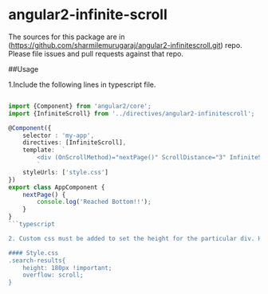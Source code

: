 angular2-infinite-scroll
=========

The sources for this package are in (https://github.com/sharmilemurugaraj/angular2-infinitescroll.git) repo. Please file issues and pull requests against that repo.

##Usage

1.Include the following lines in typescript file.
```typescript

import {Component} from 'angular2/core';
import {InfiniteScroll} from '../directives/angular2-infinitescroll';

@Component({
    selector : 'my-app',
    directives: [InfiniteScroll],
    template:  `
        <div (OnScrollMethod)="nextPage()" ScrollDistance="3" InfiniteScroll="InfiniteScroll"></div>
        `
    styleUrls: ['style.css']
})
export class AppComponent {
    nextPage() {
        console.log('Reached Bottom!!');
    }
}
```typescript

2. Custom css must be added to set the height for the particular div. Height can be changed according to the screen.

#### Style.css
.search-results{
	height: 180px !important;
	overflow: scroll;
}




